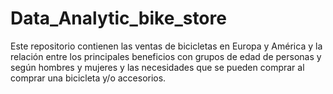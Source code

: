 # Data_Analytic_bike_store
Este repositorio contienen las ventas de bicicletas en Europa y América y la relación entre los principales beneficios con grupos de edad de personas y según hombres y mujeres y las necesidades que se pueden comprar al comprar una bicicleta y/o accesorios.

